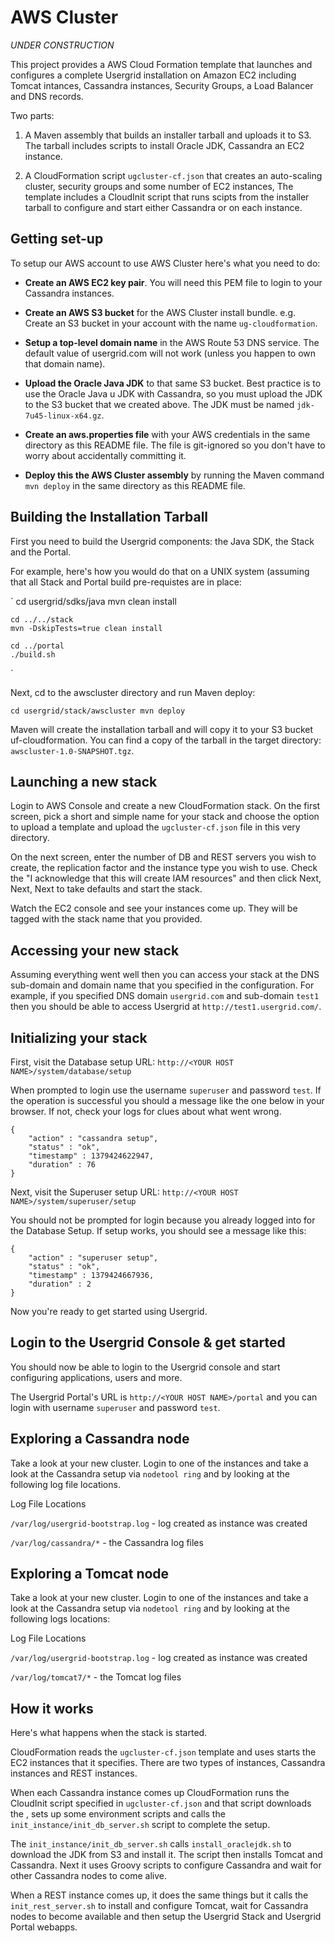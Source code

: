 AWS Cluster
===

*UNDER CONSTRUCTION* 

This project provides a AWS Cloud Formation template that launches and configures a complete Usergrid installation
on Amazon EC2 including Tomcat intances, Cassandra instances, Security Groups, a Load Balancer and DNS records.

Two parts:

1) A Maven assembly that builds an installer tarball and uploads it to S3. 
The tarball includes scripts to install Oracle JDK, Cassandra an EC2 instance.

2) A CloudFormation script `ugcluster-cf.json` that creates an auto-scaling cluster, security groups and some
number of EC2 instances, The template includes a CloudInit script that runs scipts from 
the installer tarball to configure and start either Cassandra or on each instance. 


Getting set-up
---
To setup our AWS account to use  AWS Cluster here's what you need to do:

* __Create an AWS EC2 key pair__. You will need this PEM file to login to your Cassandra instances. 

* __Create an AWS S3 bucket__ for the AWS Cluster install bundle. e.g. Create an S3 bucket in your 
account with the name `ug-cloudformation`. 

* __Setup a top-level domain name__ in the AWS Route 53 DNS service. The default value of usergrid.com will not work (unless you happen to own that domain name).

* __Upload the Oracle Java JDK__ to that same S3 bucket. Best practice is to use the Oracle Java u
JDK with Cassandra, so you must upload the JDK to the S3 bucket that we created above. The JDK must 
be named `jdk-7u45-linux-x64.gz`.

* __Create an aws.properties file__ with your AWS credentials in the same directory as this 
README file. The file is git-ignored so you don't have to worry about accidentally committing it.

* __Deploy this the  AWS Cluster assembly__ by running the Maven command `mvn deploy` in the same
directory as this README file. 


Building the Installation Tarball
---
First you need to build the Usergrid components: the Java SDK, the Stack and the Portal.

For example, here's how you would do that on a UNIX system (assuming that all Stack and Portal build pre-requistes are in place:

`
	cd usergrid/sdks/java
	mvn clean install
	
	cd ../../stack
	mvn -DskipTests=true clean install
	
	cd ../portal
	./build.sh
`

Next, cd to the awscluster directory and run Maven deploy:

`
	cd usergrid/stack/awscluster
	mvn deploy
`

Maven will create the installation tarball and will copy it to your S3 bucket uf-cloudformation. You can find a copy of the tarball in the target directory: `awscluster-1.0-SNAPSHOT.tgz`.


Launching a new stack
---
Login to AWS Console and create a new CloudFormation stack. On the first screen, pick a short 
and simple name for your stack and choose the option to upload a template and upload 
the `ugcluster-cf.json` file in this very directory. 

On the next screen, enter the number of DB and REST servers you wish to create, the replication factor and 
the instance type you wish to use. Check the "I acknowledge that this will create IAM resources" 
and then click Next, Next, Next to take defaults and start the stack.

Watch the EC2 console and see your instances come up. They will be tagged with the stack name
that you provided.


Accessing your new stack
---
Assuming everything went well then you can access your stack at the DNS sub-domain and domain name that you specified in the configuration. For example, if you specified DNS domain `usergrid.com` and sub-domain `test1` then you should be able to access Usergrid at `http://test1.usergrid.com/`.


Initializing your stack
---

First, visit the Database setup URL: `http://<YOUR HOST NAME>/system/database/setup`

When prompted to login use the username `superuser` and password `test`. If the operation is successful you should a message like the one below in your browser. If not, check your logs for clues about what went wrong.

	{
  		"action" : "cassandra setup",
  		"status" : "ok",
  		"timestamp" : 1379424622947,
  		"duration" : 76
	}

Next, visit the Superuser setup URL: `http://<YOUR HOST NAME>/system/superuser/setup`

You should not be prompted for login because you already logged into for the Database Setup. If setup works, you should see a message like this:

	{
  		"action" : "superuser setup",
  		"status" : "ok",
  		"timestamp" : 1379424667936,
  		"duration" : 2
	}
	
Now you're ready to get started using Usergrid.


Login to the Usergrid Console & get started
---
You should now be able to login to the Usergrid console and start configuring applications, users and more.

The Usergrid Portal's URL is `http://<YOUR HOST NAME>/portal` and you can login with username `superuser` and password `test`.



Exploring a Cassandra node
---
Take a look at your new cluster. Login to one of the instances and take a look at the Cassandra
setup via `nodetool ring` and by looking at the following log file locations.

Log File Locations

`/var/log/usergrid-bootstrap.log` - log created as instance was created

`/var/log/cassandra/*` - the Cassandra log files



Exploring a Tomcat node
---
Take a look at your new cluster. Login to one of the instances and take a look at the Cassandra
setup via `nodetool ring` and by looking at the following logs locations:

Log File Locations

`/var/log/usergrid-bootstrap.log` - log created as instance was created

`/var/log/tomcat7/*` - the Tomcat log files



How it works
---
Here's what happens when the stack is started.

CloudFormation reads the `ugcluster-cf.json` template and uses starts the EC2 instances that it 
specifies. There are two types of instances, Cassandra instances and REST instances. 

When each Cassandra instance comes up CloudFormation runs the CloudInit script specified in 
`ugcluster-cf.json` and that script downloads the , sets up some environment scripts
and calls the `init_instance/init_db_server.sh` script to complete the setup.

The `init_instance/init_db_server.sh` calls `install_oraclejdk.sh` to download the JDK from S3 and 
install it. The script then installs Tomcat and Cassandra. Next it uses Groovy scripts to configure 
Cassandra and wait for other Cassandra nodes to come alive.

When a REST instance comes up, it does the same things but it calls the `init_rest_server.sh` to install and configure Tomcat, wait for Cassandra nodes to become available and then setup the Usergrid Stack and Usergrid Portal webapps.



